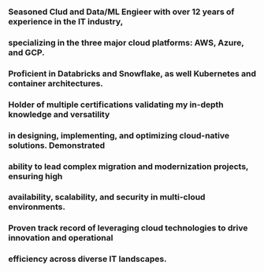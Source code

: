 ### Seasoned Clud and Data/ML Engieer with over 12 years of experience in the IT industry,
### specializing in the three major cloud platforms: AWS, Azure, and GCP. 

### Proficient in Databricks and Snowflake, as well Kubernetes and container architectures.

### Holder of multiple certifications validating my in-depth knowledge and versatility
### in designing, implementing, and optimizing cloud-native solutions. Demonstrated
### ability to lead complex migration and modernization projects, ensuring high
### availability, scalability, and security in multi-cloud environments. 

### Proven track record of leveraging cloud technologies to drive innovation and operational
### efficiency across diverse IT landscapes.
